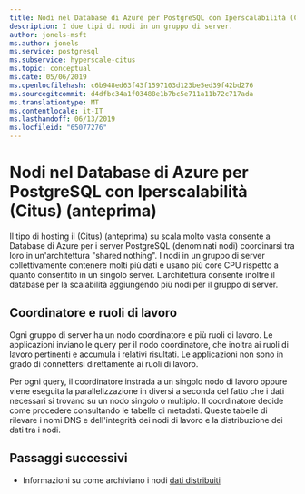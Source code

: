 ```yaml
---
title: Nodi nel Database di Azure per PostgreSQL con Iperscalabilità (Citus) (anteprima)
description: I due tipi di nodi in un gruppo di server.
author: jonels-msft
ms.author: jonels
ms.service: postgresql
ms.subservice: hyperscale-citus
ms.topic: conceptual
ms.date: 05/06/2019
ms.openlocfilehash: c6b948ed63f43f1597103d123be5ed39f42bd276
ms.sourcegitcommit: d4dfbc34a1f03488e1b7bc5e711a11b72c717ada
ms.translationtype: MT
ms.contentlocale: it-IT
ms.lasthandoff: 06/13/2019
ms.locfileid: "65077276"
---
```

# <a name="nodes-in-azure-database-for-postgresql--hyperscale-citus-preview"></a>Nodi nel Database di Azure per PostgreSQL con Iperscalabilità (Citus) (anteprima)

Il tipo di hosting il (Citus) (anteprima) su scala molto vasta consente a Database di Azure per i server PostgreSQL (denominati nodi) coordinarsi tra loro in un'architettura "shared nothing". I nodi in un gruppo di server collettivamente contenere molti più dati e usano più core CPU rispetto a quanto consentito in un singolo server. L'architettura consente inoltre il database per la scalabilità aggiungendo più nodi per il gruppo di server.

## <a name="coordinator-and-workers"></a>Coordinatore e ruoli di lavoro

Ogni gruppo di server ha un nodo coordinatore e più ruoli di lavoro. Le applicazioni inviano le query per il nodo coordinatore, che inoltra ai ruoli di lavoro pertinenti e accumula i relativi risultati. Le applicazioni non sono in grado di connettersi direttamente ai ruoli di lavoro.

Per ogni query, il coordinatore instrada a un singolo nodo di lavoro oppure viene eseguita la parallelizzazione in diversi a seconda del fatto che i dati necessari si trovano su un nodo singolo o multiplo. Il coordinatore decide come procedere consultando le tabelle di metadati. Queste tabelle di rilevare i nomi DNS e dell'integrità dei nodi di lavoro e la distribuzione dei dati tra i nodi.

## <a name="next-steps"></a>Passaggi successivi
- Informazioni su come archiviano i nodi [dati distribuiti](concepts-hyperscale-distributed-data.md)
